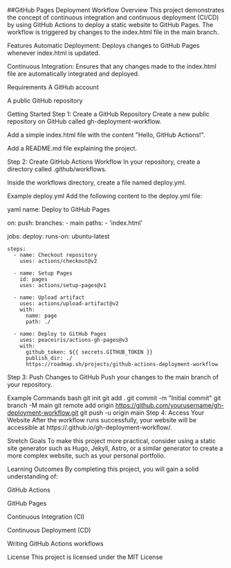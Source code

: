 ##GitHub Pages Deployment Workflow
Overview
This project demonstrates the concept of continuous integration and continuous deployment (CI/CD) by using GitHub Actions to deploy a static website to GitHub Pages. The workflow is triggered by changes to the index.html file in the main branch.

Features
Automatic Deployment: Deploys changes to GitHub Pages whenever index.html is updated.

Continuous Integration: Ensures that any changes made to the index.html file are automatically integrated and deployed.

Requirements
A GitHub account

A public GitHub repository

Getting Started
Step 1: Create a GitHub Repository
Create a new public repository on GitHub called gh-deployment-workflow.

Add a simple index.html file with the content "Hello, GitHub Actions!".

Add a README.md file explaining the project.

Step 2: Create GitHub Actions Workflow
In your repository, create a directory called .github/workflows.

Inside the workflows directory, create a file named deploy.yml.

Example deploy.yml
Add the following content to the deploy.yml file:

yaml
name: Deploy to GitHub Pages

on:
  push:
    branches:
      - main
    paths:
      - 'index.html'

jobs:
  deploy:
    runs-on: ubuntu-latest

    steps:
      - name: Checkout repository
        uses: actions/checkout@v2

      - name: Setup Pages
        id: pages
        uses: actions/setup-pages@v1

      - name: Upload artifact
        uses: actions/upload-artifact@v2
        with:
          name: page
          path: ./

      - name: Deploy to GitHub Pages
        uses: peaceiris/actions-gh-pages@v3
        with:
          github_token: ${{ secrets.GITHUB_TOKEN }}
          publish_dir: ./
          https://roadmap.sh/projects/github-actions-deployment-workflow
Step 3: Push Changes to GitHub
Push your changes to the main branch of your repository.

Example Commands
bash
git init
git add .
git commit -m "Initial commit"
git branch -M main
git remote add origin https://github.com/yourusername/gh-deployment-workflow.git
git push -u origin main
Step 4: Access Your Website
After the workflow runs successfully, your website will be accessible at https://<username>.github.io/gh-deployment-workflow/.

Stretch Goals
To make this project more practical, consider using a static site generator such as Hugo, Jekyll, Astro, or a similar generator to create a more complex website, such as your personal portfolio.

Learning Outcomes
By completing this project, you will gain a solid understanding of:

GitHub Actions

GitHub Pages

Continuous Integration (CI)

Continuous Deployment (CD)

Writing GitHub Actions workflows

License
This project is licensed under the MIT License
